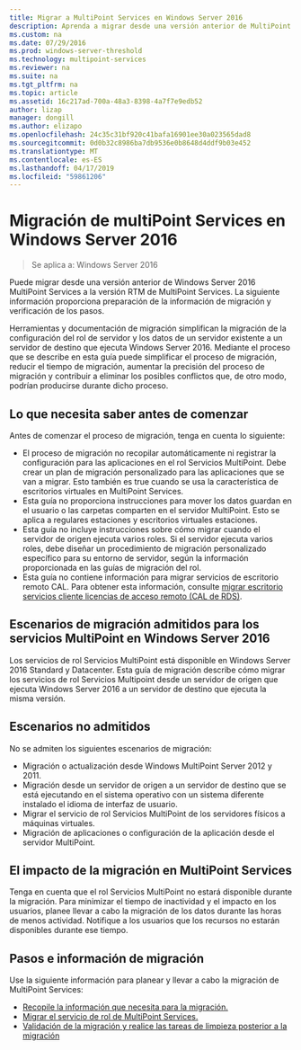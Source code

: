 ```yaml
---
title: Migrar a MultiPoint Services en Windows Server 2016
description: Aprenda a migrar desde una versión anterior de MultiPoint Services
ms.custom: na
ms.date: 07/29/2016
ms.prod: windows-server-threshold
ms.technology: multipoint-services
ms.reviewer: na
ms.suite: na
ms.tgt_pltfrm: na
ms.topic: article
ms.assetid: 16c217ad-700a-48a3-8398-4a7f7e9edb52
author: lizap
manager: dongill
ms.author: elizapo
ms.openlocfilehash: 24c35c31bf920c41bafa16901ee30a023565dad8
ms.sourcegitcommit: 0d0b32c8986ba7db9536e0b8648d4ddf9b03e452
ms.translationtype: MT
ms.contentlocale: es-ES
ms.lasthandoff: 04/17/2019
ms.locfileid: "59861206"
---
```

# <a name="multipoint-services-migration-in-windows-server-2016"></a>Migración de multiPoint Services en Windows Server 2016
>Se aplica a: Windows Server 2016

Puede migrar desde una versión anterior de Windows Server 2016 MultiPoint Services a la versión RTM de MultiPoint Services. La siguiente información proporciona preparación de la información de migración y verificación de los pasos.

Herramientas y documentación de migración simplifican la migración de la configuración del rol de servidor y los datos de un servidor existente a un servidor de destino que ejecuta Windows Server 2016. Mediante el proceso que se describe en esta guía puede simplificar el proceso de migración, reducir el tiempo de migración, aumentar la precisión del proceso de migración y contribuir a eliminar los posibles conflictos que, de otro modo, podrían producirse durante dicho proceso. 

## <a name="what-to-know-before-you-begin"></a>Lo que necesita saber antes de comenzar
Antes de comenzar el proceso de migración, tenga en cuenta lo siguiente:

- El proceso de migración no recopilar automáticamente ni registrar la configuración para las aplicaciones en el rol Servicios MultiPoint. Debe crear un plan de migración personalizado para las aplicaciones que se van a migrar. Esto también es true cuando se usa la característica de escritorios virtuales en MultiPoint Services.
- Esta guía no proporciona instrucciones para mover los datos guardan en el usuario o las carpetas comparten en el servidor MultiPoint. Esto se aplica a regulares estaciones y escritorios virtuales estaciones.
- Esta guía no incluye instrucciones sobre cómo migrar cuando el servidor de origen ejecuta varios roles. Si el servidor ejecuta varios roles, debe diseñar un procedimiento de migración personalizado específico para su entorno de servidor, según la información proporcionada en las guías de migración del rol.
- Esta guía no contiene información para migrar servicios de escritorio remoto CAL. Para obtener esta información, consulte [migrar escritorio servicios cliente licencias de acceso remoto (CAL de RDS)](https://technet.microsoft.com/library/dd851844.aspx).

## <a name="supported-migration-scenarios-for-multipoint-services-in-windows-server-2016"></a>Escenarios de migración admitidos para los servicios MultiPoint en Windows Server 2016
Los servicios de rol Servicios MultiPoint está disponible en Windows Server 2016 Standard y Datacenter. Esta guía de migración describe cómo migrar los servicios de rol Servicios Multipoint desde un servidor de origen que ejecuta Windows Server 2016 a un servidor de destino que ejecuta la misma versión.

## <a name="scenarios-that-are-not-supported"></a>Escenarios no admitidos

No se admiten los siguientes escenarios de migración:

- Migración o actualización desde Windows MultiPoint Server 2012 y 2011.
- Migración desde un servidor de origen a un servidor de destino que se está ejecutando en el sistema operativo con un sistema diferente instalado el idioma de interfaz de usuario.
- Migrar el servicio de rol Servicios MultiPoint de los servidores físicos a máquinas virtuales.
- Migración de aplicaciones o configuración de la aplicación desde el servidor MultiPoint.

## <a name="the-impact-of-migration-on-multipoint-services"></a>El impacto de la migración en MultiPoint Services
Tenga en cuenta que el rol Servicios MultiPoint no estará disponible durante la migración. Para minimizar el tiempo de inactividad y el impacto en los usuarios, planee llevar a cabo la migración de los datos durante las horas de menos actividad. Notifique a los usuarios que los recursos no estarán disponibles durante ese tiempo.

## <a name="migration-information-and-steps"></a>Pasos e información de migración
Use la siguiente información para planear y llevar a cabo la migración de MultiPoint Services:

- [Recopile la información que necesita para la migración.](multipoint-services-migration-preparation.md)
- [Migrar el servicio de rol de MultiPoint Services.](multipoint-services-migration-steps.md)
- [Validación de la migración y realice las tareas de limpieza posterior a la migración](multipoint-services-post-migration-steps.md)
